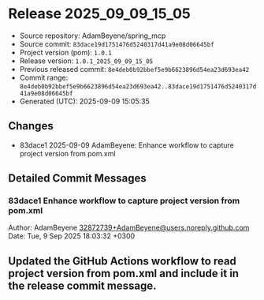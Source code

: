 # Release 2025_09_09_15_05

- Source repository: AdamBeyene/spring_mcp
- Source commit: `83dace19d1751476d5240317d41a9e08d06645bf`
- Project version (pom): `1.0.1`
- Release version: `1.0.1_2025_09_09_15_05`
- Previous released commit: `8e4deb0b92bbef5e9b6623896d54ea23d693ea42`
- Commit range: `8e4deb0b92bbef5e9b6623896d54ea23d693ea42..83dace19d1751476d5240317d41a9e08d06645bf`
- Generated (UTC): 2025-09-09 15:05:35

## Changes
- 83dace1 2025-09-09 AdamBeyene: Enhance workflow to capture project version from pom.xml

## Detailed Commit Messages
### 83dace1 Enhance workflow to capture project version from pom.xml
Author: AdamBeyene <32872739+AdamBeyene@users.noreply.github.com>
Date: Tue, 9 Sep 2025 18:03:32 +0300

Updated the GitHub Actions workflow to read project version from pom.xml and include it in the release commit message.
---

